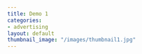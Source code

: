 ```yaml
---
title: Demo 1
categories:
- advertising
layout: default
thumbnail_image: "/images/thumbnail1.jpg"
---
```


